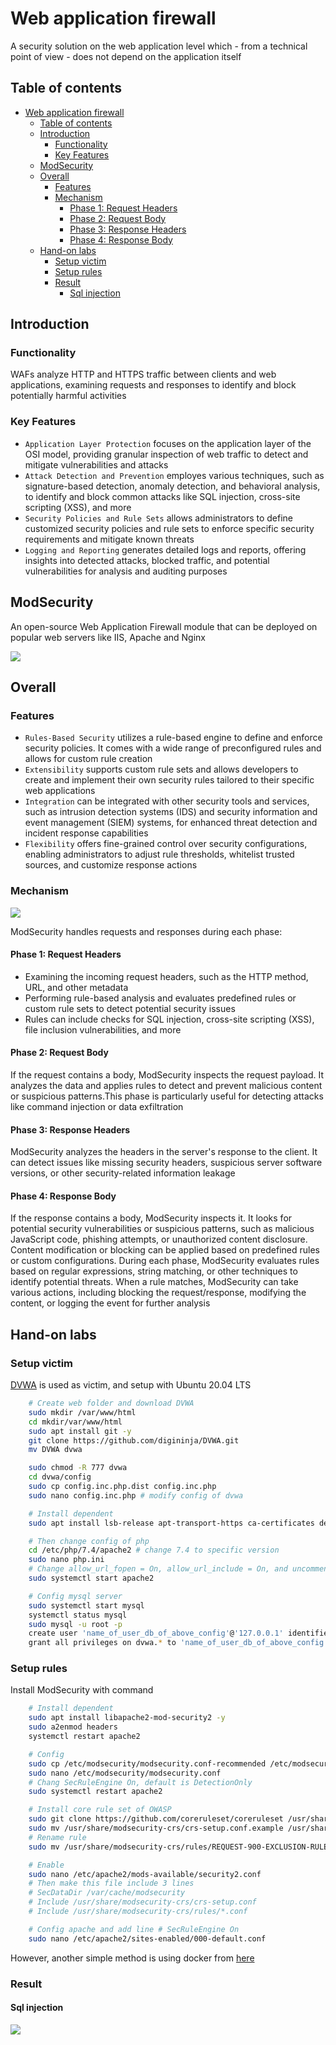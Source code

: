 # Web application firewall

A security solution on the web application level which - from a technical point of view - does not depend on the application itself

## Table of contents

- [Web application firewall](#web-application-firewall)
  - [Table of contents](#table-of-contents)
  - [Introduction](#introduction)
    - [Functionality](#functionality)
    - [Key Features](#key-features)
  - [ModSecurity](#modsecurity)
  - [Overall](#overall)
    - [Features](#features)
    - [Mechanism](#mechanism)
      - [Phase 1: Request Headers](#phase-1-request-headers)
      - [Phase 2: Request Body](#phase-2-request-body)
      - [Phase 3: Response Headers](#phase-3-response-headers)
      - [Phase 4: Response Body](#phase-4-response-body)
  - [Hand-on labs](#hand-on-labs)
    - [Setup victim](#setup-victim)
    - [Setup rules](#setup-rules)
    - [Result](#result)
      - [Sql injection](#sql-injection)

## Introduction

### Functionality

WAFs analyze HTTP and HTTPS traffic between clients and web applications, examining requests and responses to identify and block potentially harmful activities

### Key Features

- `Application Layer Protection` focuses on the application layer of the OSI model, providing granular inspection of web traffic to detect and mitigate vulnerabilities and attacks
- `Attack Detection and Prevention` employes various techniques, such as signature-based detection, anomaly detection, and behavioral analysis, to identify and block common attacks like SQL injection, cross-site scripting (XSS), and more
- `Security Policies and Rule Sets` allows administrators to define customized security policies and rule sets to enforce specific security requirements and mitigate known threats
- `Logging and Reporting` generates detailed logs and reports, offering insights into detected attacks, blocked traffic, and potential vulnerabilities for analysis and auditing purposes

## ModSecurity

An open-source Web Application Firewall module that can be deployed on popular web servers like IIS, Apache and Nginx

![](https://sysally.com/wp-content/uploads/2019/01/Modsecurity.png)

## Overall

### Features

- `Rules-Based Security` utilizes a rule-based engine to define and enforce security policies. It comes with a wide range of preconfigured rules and allows for custom rule creation
- `Extensibility` supports custom rule sets and allows developers to create and implement their own security rules tailored to their specific web applications
-  `Integration` can be integrated with other security tools and services, such as intrusion detection systems (IDS) and security information and event management (SIEM) systems, for enhanced threat detection and incident response capabilities
- `Flexibility` offers fine-grained control over security configurations, enabling administrators to adjust rule thresholds, whitelist trusted sources, and customize response actions

### Mechanism

![](https://1.bp.blogspot.com/-WbBhBMSXvCY/WAOzRxAbtGI/AAAAAAAAGF4/BepC0Hv8lwQLXgwoLDA4wjYjPorTWLsFQCLcB/s1600/2.jpg)

ModSecurity handles requests and responses during each phase:

#### Phase 1: Request Headers

- Examining the incoming request headers, such as the HTTP method, URL, and other metadata
- Performing rule-based analysis and evaluates predefined rules or custom rule sets to detect potential security issues
- Rules can include checks for SQL injection, cross-site scripting (XSS), file inclusion vulnerabilities, and more

#### Phase 2: Request Body

If the request contains a body, ModSecurity inspects the request payload. It analyzes the data and applies rules to detect and prevent malicious content or suspicious patterns.This phase is particularly useful for detecting attacks like command injection or data exfiltration

#### Phase 3: Response Headers

ModSecurity analyzes the headers in the server's response to the client. It can detect issues like missing security headers, suspicious server software versions, or other security-related information leakage

#### Phase 4: Response Body

If the response contains a body, ModSecurity inspects it. It looks for potential security vulnerabilities or suspicious patterns, such as malicious JavaScript code, phishing attempts, or unauthorized content disclosure. Content modification or blocking can be applied based on predefined rules or custom configurations. During each phase, ModSecurity evaluates rules based on regular expressions, string matching, or other techniques to identify potential threats. When a rule matches, ModSecurity can take various actions, including blocking the request/response, modifying the content, or logging the event for further analysis

## Hand-on labs

### Setup victim

[DVWA](https://github.com/digininja/DVWA) is used as victim, and setup with Ubuntu 20.04 LTS

```sh
    # Create web folder and download DVWA
    sudo mkdir /var/www/html 
    cd mkdir/var/www/html 
    sudo apt install git -y
    git clone https://github.com/digininja/DVWA.git
    mv DVWA dvwa 

    sudo chmod -R 777 dvwa
    cd dvwa/config
    sudo cp config.inc.php.dist config.inc.php
    sudo nano config.inc.php # modify config of dvwa

    # Install dependent
    sudo apt install lsb-release apt-transport-https ca-certificates default-mysql-server php php-gd -y

    # Then change config of php
    cd /etc/php/7.4/apache2 # change 7.4 to specific version
    sudo nano php.ini
    # Change allow_url_fopen = On, allow_url_include = On, and uncomment extension=pdo_mysql, extension=mysql
    sudo systemctl start apache2

    # Config mysql server
    sudo systemctl start mysql
    systemctl status mysql
    sudo mysql -u root -p
    create user 'name_of_user_db_of_above_config'@'127.0.0.1' identified by "name_of_password_db_of_above_config";
    grant all privileges on dvwa.* to 'name_of_user_db_of_above_config'@'127.0.0.1'
```

### Setup rules

Install ModSecurity with command

```sh   
    # Install dependent
    sudo apt install libapache2-mod-security2 -y
    sudo a2enmod headers
    systemctl restart apache2

    # Config 
    sudo cp /etc/modsecurity/modsecurity.conf-recommended /etc/modsecurity/modsecurity.conf
    sudo nano /etc/modsecurity/modsecurity.conf
    # Chang SecRuleEngine On, default is DetectionOnly
    sudo systemctl restart apache2

    # Install core rule set of OWASP
    sudo git clone https://github.com/coreruleset/coreruleset /usr/share/modsecurity-crs
    sudo mv /usr/share/modsecurity-crs/crs-setup.conf.example /usr/share/modsecurity-crs/crs-setup.conf
    # Rename rule
    sudo mv /usr/share/modsecurity-crs/rules/REQUEST-900-EXCLUSION-RULES-BEFORE-CRS.conf.example /usr/share/modsecurity-crs/rules/REQUEST-900-EXCLUSION-RULES-BEFORE-CRS.conf

    # Enable 
    sudo nano /etc/apache2/mods-available/security2.conf
    # Then make this file include 3 lines
    # SecDataDir /var/cache/modsecurity
    # Include /usr/share/modsecurity-crs/crs-setup.conf
    # Include /usr/share/modsecurity-crs/rules/*.conf

    # Config apache and add line # SecRuleEngine On
    sudo nano /etc/apache2/sites-enabled/000-default.conf
```

However, another simple method is using docker from [here](/Defense-in-Depth/Material/modsecurity-docker/)

### Result

#### Sql injection

![](https://i.ibb.co/cQ4y5Mv/Screenshot-2023-05-12-105709.png)